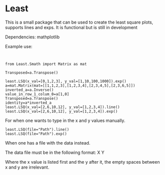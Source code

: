 # Least
This is a small package that can be used to create the least square plots, supports lines and exps. It is functional but is still in development 

Dependencies:
mathplotlib

Example use:

```from Least.Smath import Least as least


from Least.Smath import Matrix as mat

Transposed=a.Transpose()

least.LSQ(x_val=[0,1,2,3], y_val=[1,10,100,1000]).exp()
a=mat.Matrix(mat=[[1,1,2,3],[1,2,3,4],[2,3,4,5],[2,3,6,5]])
inverted_a=a.Inverse()
value_in_row_1_colum_0=a[1,0]
Transposed=a.Transpose()
identity=a*inverted_a
least.LSQ(x_val=[2,6,10,12], y_val=[1,2,3,4]).line()
least.LSQ(x_val=[2,6,10,12], y_val=[1,2,3,4]).exp()
```


For when one wants to type in the x and y values manually.

```
least.LSQ(file="Path").line()
least.LSQ(file="Path").exp()
```
When one has a file with the data instead.

The data file must be in the following format:
X Y

Where the x value is listed first and the y after it, the empty spaces between x and y are irrelevant.
